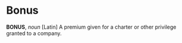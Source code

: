 # Bonus

**BONUS**, _noun_ \[Latin\] A premium given for a charter or other privilege granted to a company.